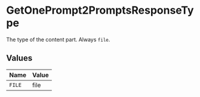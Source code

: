 # GetOnePrompt2PromptsResponseType

The type of the content part. Always `file`.


## Values

| Name   | Value  |
| ------ | ------ |
| `FILE` | file   |